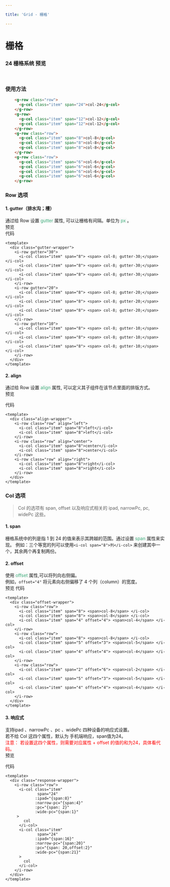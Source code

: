 ```yaml
---

title: 'Grid - 栅格'

---
```

# 栅格
### 24 栅格系统 预览
&nbsp;
<ClientOnly>
<grid-demo></grid-demo>
</ClientOnly>
### 使用方法
```html
    <g-row class="row">
      <g-col class="item" span="24">col-24</g-col>
    </g-row>
    <g-row>
      <g-col class="item" span="12">col-12</g-col>
      <g-col class="item" span="12">col-12</g-col>
    </g-row>
    <g-row class="row">
      <g-col class="item" span="8">col-8</g-col>
      <g-col class="item" span="8">col-8</g-col>
      <g-col class="item" span="8">col-8</g-col>
    </g-row>
    <g-row class="row">
      <g-col class="item" span="6">col-6</g-col>
      <g-col class="item" span="6">col-6</g-col>
      <g-col class="item" span="6">col-6</g-col>
      <g-col class="item" span="6">col-6</g-col>
    </g-row>
```
### Row 选项
#### 1. gutter（排水沟；槽）
通过给 Row 设置<span style='color:#3eaf7c;background-color:#F8F8F8'> gutter </span>属性, 可以让栅格有间隔。单位为<span style='color:#3eaf7c;background-color:#F8F8F8'> px </span>。    
预览  
<ClientOnly>
<gutter-demo></gutter-demo>
</ClientOnly>
代码
```vue
<template>
  <div class="gutter-wrapper">
    <i-row gutter="30">
      <i-col class="item" span="8"> <span> col-8; gutter-30;</span> </i-col>
      <i-col class="item" span="8"> <span> col-8; gutter-30;</span> </i-col>
      <i-col class="item" span="8"> <span> col-8; gutter-30;</span> </i-col>
    </i-row>
    <i-row gutter="20">
      <i-col class="item" span="8"> <span> col-8; gutter-20;</span> </i-col>
      <i-col class="item" span="8"> <span> col-8; gutter-20;</span> </i-col>
      <i-col class="item" span="8"> <span> col-8; gutter-20;</span> </i-col>
    </i-row>
    <i-row gutter="10">
      <i-col class="item" span="8"> <span> col-8; gutter-10;</span> </i-col>
      <i-col class="item" span="8"> <span> col-8; gutter-10;</span> </i-col>
      <i-col class="item" span="8"> <span> col-8; gutter-10;</span> </i-col>
    </i-row>
  </div>
</template>
```
#### 2. align
通过给 Row 设置<span style='color:#3eaf7c;background-color:#F8F8F8'> align </span>属性, 可以定义其子组件在该节点里面的排版方式。  
预览  
<ClientOnly>
<align-demo></align-demo>
</ClientOnly>

代码
```vue
<template>
  <div class="align-wrapper">
    <i-row class="row" align="left">
      <i-col class="item" span="8">left</i-col>
      <i-col class="item" span="8">left</i-col>
    </i-row>
    <i-row class="row" align="center">
      <i-col class="item" span="8">center</i-col>
      <i-col class="item" span="8">center</i-col>
    </i-row>
    <i-row class="row" align="right">
      <i-col class="item" span="8">right</i-col>
      <i-col class="item" span="8">right</i-col>
    </i-row>
  </div>
</template>
```

### Col 选项
> Col 的选项有 span, offset 以及响应式相关的 ipad, narrowPc, pc, widePc 这些。
#### 1. span
栅格系统中的列是指 1 到 24 的值来表示其跨越的范围。通过设置<span style='color:#3eaf7c;background-color:#F8F8F8'> span </span>属性来实现。
例如：三个等宽的列可以使用`<i-col span="8">列</i-col>` 来创建其中一个，其余两个再复制两份。

#### 2. offset
使用<span style='color:#3eaf7c;background-color:#F8F8F8'> offset </span>属性,可以将列向右侧偏。  
例如，`offset="4"` 将元素向右侧偏移了 4 个列（column）的宽度。  
预览
<ClientOnly>
<offset-demo></offset-demo>
</ClientOnly>
代码
```vue
<template>
  <div class="offset-wrapper">
    <i-row class="row">
      <i-col class="item" span="8"> <span>col-8</span> </i-col>
      <i-col class="item" span="8"> <span>col-8</span> </i-col>
      <i-col class="item" span="4" offset="4"> <span>col-4</span> </i-col>
    </i-row>
    <i-row class="row">
      <i-col class="item" span="8"> <span>col-8</span> </i-col>
      <i-col class="item" span="5" offset="3"> <span>col-5</span> </i-col>
      <i-col class="item" span="4" offset="4"> <span>col-4</span> </i-col>
    </i-row>
    <i-row class="row">
      <i-col class="item" span="2" offset="6"> <span>col-2</span> </i-col>
      <i-col class="item" span="5" offset="3"> <span>col-5</span> </i-col>
      <i-col class="item" span="4" offset="4"> <span>col-4</span> </i-col>
    </i-row>
  </div>
</template>

```


#### 3. 响应式
支持ipad 、narrowPc 、pc 、widePc 四种设备的响应式设置。  
若不给 Col 这四个属性，默认为 手机端响应，span值为24。  
<span style='color:red;'>注意： 若设置这四个属性，则需要对应属性 + offset 的值的和为24，具体看代码。</span>  
预览
<ClientOnly>
<response-demo></response-demo>
</ClientOnly>

代码
```vue
<template>
  <div class="response-wrapper">
    <i-row class="row">
      <i-col class="item"
              span="24"
             :ipad="{span:8}"
             :narrow-pc="{span:4}"
             :pc="{span: 2}"
             :wide-pc="{span:1}"
     >
        col
      </i-col>
      <i-col class="item"
              span="24"
             :ipad="{span:16}"
             :narrow-pc="{span:20}"
             :pc="{span: 20,offset:2}"
             :wide-pc="{span:21}"
      >
        col
      </i-col>
    </i-row>
  </div>
</template>
```